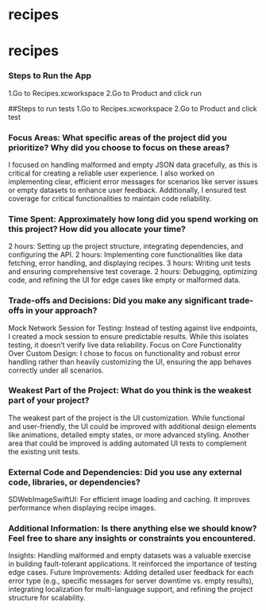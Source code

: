 # recipes
# recipes
### Steps to Run the App
1.Go to Recipes.xcworkspace
2.Go to Product and click run

##Steps to run tests
1.Go to Recipes.xcworkspace
2.Go to Product and click test

### Focus Areas: What specific areas of the project did you prioritize? Why did you choose to focus on these areas?
I focused on handling malformed and empty JSON data gracefully, as this is critical for creating a reliable user experience. I also worked on implementing clear, efficient error messages for scenarios like server issues or empty datasets to enhance user feedback. Additionally, I ensured test coverage for critical functionalities to maintain code reliability.
### Time Spent: Approximately how long did you spend working on this project? How did you allocate your time?
2 hours: Setting up the project structure, integrating dependencies, and configuring the API.
2 hours: Implementing core functionalities like data fetching, error handling, and displaying recipes.
3 hours: Writing unit tests and ensuring comprehensive test coverage.
2 hours: Debugging, optimizing code, and refining the UI for edge cases like empty or malformed data.
### Trade-offs and Decisions: Did you make any significant trade-offs in your approach?
Mock Network Session for Testing: Instead of testing against live endpoints, I created a mock session to ensure predictable results. While this isolates testing, it doesn’t verify live data reliability.
Focus on Core Functionality Over Custom Design: I chose to focus on functionality and robust error handling rather than heavily customizing the UI, ensuring the app behaves correctly under all scenarios.
### Weakest Part of the Project: What do you think is the weakest part of your project?
The weakest part of the project is the UI customization. While functional and user-friendly, the UI could be improved with additional design elements like animations, detailed empty states, or more advanced styling. Another area that could be improved is adding automated UI tests to complement the existing unit tests.
### External Code and Dependencies: Did you use any external code, libraries, or dependencies?
SDWebImageSwiftUI: For efficient image loading and caching. It improves performance when displaying recipe images.
### Additional Information: Is there anything else we should know? Feel free to share any insights or constraints you encountered.
Insights: Handling malformed and empty datasets was a valuable exercise in building fault-tolerant applications. It reinforced the importance of testing edge cases.
Future Improvements: Adding detailed user feedback for each error type (e.g., specific messages for server downtime vs. empty results), integrating localization for multi-language support, and refining the project structure for scalability.
